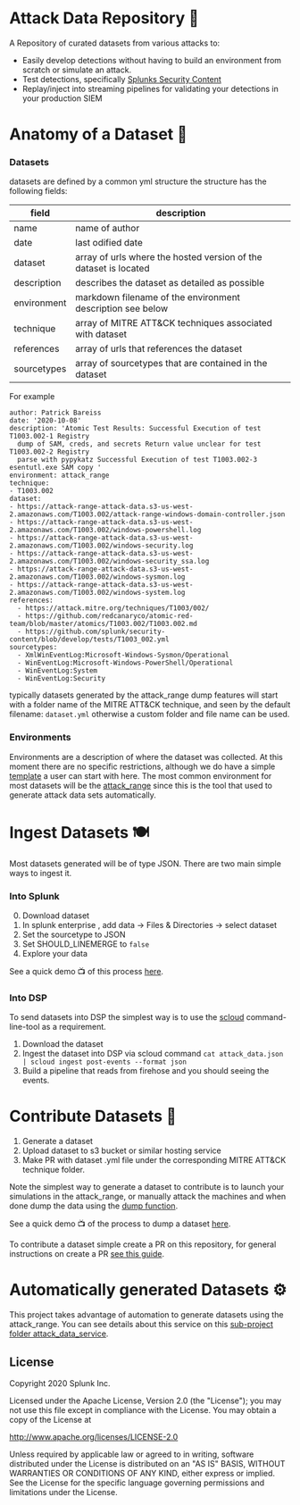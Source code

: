 # Attack Data Repository 🧱
A Repository of curated datasets from various attacks to:

* Easily develop detections without having to build an environment from scratch or simulate an attack.
* Test detections, specifically [Splunks Security Content](https://github.com/splunk/security-content)
* Replay/inject into streaming pipelines for validating your detections in your production SIEM 

# Anatomy of a Dataset 🧬
### Datasets
datasets are defined by a common yml structure the structure has the following fields:

|field| description|
|---|---|
|name  | name of author  |
| date  | last odified date  |
| dataset  | array of urls where the hosted version of the dataset is located  |
| description | describes the dataset as detailed as possible |
| environment |  markdown filename of the environment description see below |
| technique | array of MITRE ATT&CK techniques associated with dataset | 
| references | array of urls that references the dataset |
| sourcetypes | array of sourcetypes that are contained in the dataset | 


For example	

```
author: Patrick Bareiss
date: '2020-10-08'
description: 'Atomic Test Results: Successful Execution of test T1003.002-1 Registry
  dump of SAM, creds, and secrets Return value unclear for test T1003.002-2 Registry
  parse with pypykatz Successful Execution of test T1003.002-3 esentutl.exe SAM copy '
environment: attack_range
technique:
- T1003.002
dataset:
- https://attack-range-attack-data.s3-us-west-2.amazonaws.com/T1003.002/attack-range-windows-domain-controller.json
- https://attack-range-attack-data.s3-us-west-2.amazonaws.com/T1003.002/windows-powershell.log
- https://attack-range-attack-data.s3-us-west-2.amazonaws.com/T1003.002/windows-security.log
- https://attack-range-attack-data.s3-us-west-2.amazonaws.com/T1003.002/windows-security_ssa.log
- https://attack-range-attack-data.s3-us-west-2.amazonaws.com/T1003.002/windows-sysmon.log
- https://attack-range-attack-data.s3-us-west-2.amazonaws.com/T1003.002/windows-system.log
references: 
  - https://attack.mitre.org/techniques/T1003/002/
  - https://github.com/redcanaryco/atomic-red-team/blob/master/atomics/T1003.002/T1003.002.md
  - https://github.com/splunk/security-content/blob/develop/tests/T1003_002.yml
sourcetypes: 
  - XmlWinEventLog:Microsoft-Windows-Sysmon/Operational
  - WinEventLog:Microsoft-Windows-PowerShell/Operational
  - WinEventLog:System
  - WinEventLog:Security
```

typically datasets generated by the attack_range dump features will start with a folder name of the MITRE ATT&CK technique, and seen by the default filename: `dataset.yml` otherwise a custom folder and file name can be used. 

### Environments

Environments are a description of where the dataset was collected. At this moment there are no specific restrictions, although we do have a simple [template](https://github.com/splunk/attack_data/blob/master/environments/TEMPLATE.md) a user can start with here. The most common environment for most datasets will be the [attack_range](https://github.com/splunk/attack_data/blob/master/environments/attack_range.md) since this is the tool that used to generate attack data sets automatically. 

# Ingest Datasets 🍽
Most datasets generated will be of type JSON. There are two main simple ways to ingest it.

### Into Splunk

0. Download dataset 
1. In splunk enterprise , add data -> Files & Directories -> select dataset
2. Set the sourcetype to JSON
3. Set SHOULD_LINEMERGE to `false`
4.  Explore your data

See a quick demo 📺 of this process [here](https://www.youtube.com/watch?v=41NAG0zGg40).

### Into DSP

To send datasets into DSP the simplest way is to use the [scloud](https://docs.splunk.com/Documentation/DSP/1.1.0/Admin/AuthenticatewithSCloud) command-line-tool as a requirement. 

1. Download the dataset
2. Ingest the dataset into DSP via scloud command `cat attack_data.json | scloud ingest post-events --format json`
3. Build a pipeline that reads from firehose and you should seeing the events. 

# Contribute Datasets 🥰

1. Generate a dataset
2. Upload dataset to s3 bucket or similar hosting service
3. Make PR with dataset <name>.yml file under the corresponding MITRE ATT&CK technique folder.

Note the simplest way to generate a dataset to contribute is to launch your simulations in the attack_range, or manually attack the machines and when done dump the data using the [dump function](https://github.com/splunk/attack_range#dump-log-data-from-attack-range). 

See a quick demo 📺 of the process to dump a dataset [here](https://www.youtube.com/watch?v=CnD0BtjCILs).

To contribute a dataset simple create a PR on this repository, for general instructions on create a PR [see this guide](https://gist.github.com/Chaser324/ce0505fbed06b947d962). 

# Automatically generated Datasets ⚙️

This project takes advantage of automation to generate datasets using the attack_range. You can see details about this service on this [sub-project folder attack_data_service](https://github.com/splunk/attack_data/tree/master/attack_data_service). 

## License

Copyright 2020 Splunk Inc.

Licensed under the Apache License, Version 2.0 (the "License");
you may not use this file except in compliance with the License.
You may obtain a copy of the License at

http://www.apache.org/licenses/LICENSE-2.0

Unless required by applicable law or agreed to in writing, software
distributed under the License is distributed on an "AS IS" BASIS,
WITHOUT WARRANTIES OR CONDITIONS OF ANY KIND, either express or implied.
See the License for the specific language governing permissions and
limitations under the License.

